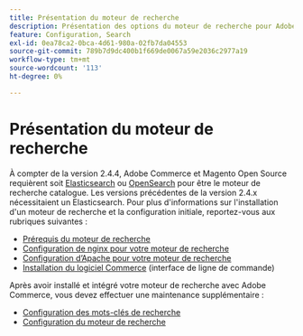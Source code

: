 ```yaml
---
title: Présentation du moteur de recherche
description: Présentation des options du moteur de recherche pour Adobe Commerce et Magento Open Source.
feature: Configuration, Search
exl-id: 0ea78ca2-0bca-4d61-980a-02fb7da04553
source-git-commit: 789b7d9dc400b1f669de0067a59e2036c2977a19
workflow-type: tm+mt
source-wordcount: '113'
ht-degree: 0%

---
```


# Présentation du moteur de recherche

À compter de la version 2.4.4, Adobe Commerce et Magento Open Source requièrent soit [Elasticsearch] ou [OpenSearch] pour être le moteur de recherche catalogue. Les versions précédentes de la version 2.4.x nécessitaient un Elasticsearch. Pour plus d&#39;informations sur l&#39;installation d&#39;un moteur de recherche et la configuration initiale, reportez-vous aux rubriques suivantes :

- [Prérequis du moteur de recherche](../../installation/prerequisites/search-engine/overview.md)
- [Configuration de nginx pour votre moteur de recherche](../../installation/prerequisites/search-engine/configure-nginx.md)
- [Configuration d’Apache pour votre moteur de recherche](../../installation/prerequisites/search-engine/configure-apache.md)
- [Installation du logiciel Commerce](../../installation/composer.md) (interface de ligne de commande)

Après avoir installé et intégré votre moteur de recherche avec Adobe Commerce, vous devez effectuer une maintenance supplémentaire :

- [Configuration des mots-clés de recherche](search-stopwords.md)
- [Configuration du moteur de recherche](configure-search-engine.md)

<!-- Link Definitions -->

[Elasticsearch]: https://www.elastic.co
[OpenSearch]: https://opensearch.org/docs/latest/opensearch/install/index/
